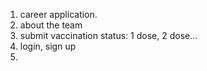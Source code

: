 1. career application.
2. about the team
3. submit vaccination status: 1 dose, 2 dose...
4. login, sign up
5. 